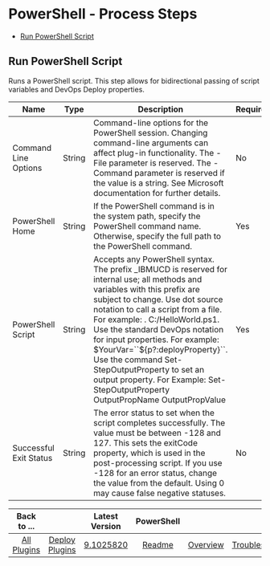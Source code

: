 
# PowerShell - Process Steps


* [Run PowerShell Script](#run_powershell_script)

## Run PowerShell Script

Runs a PowerShell script. This step allows for bidirectional passing of script variables and DevOps Deploy properties.

| Name | Type | Description                                                                                                          | Required |
| ---- | ---- | -------------------------------------------------------------------------------------------------------------------- | -------- |
| Command Line Options | String | Command-line options for the PowerShell session. Changing command-line arguments can affect plug-in functionality. The -File parameter is reserved. The -Command parameter is reserved if the value is a string. See Microsoft documentation for further details. | No |
| PowerShell Home | String | If the PowerShell command is in the system path, specify the PowerShell command name. Otherwise, specify the full path to the PowerShell command. | Yes |
| PowerShell Script | String | Accepts any PowerShell syntax. The prefix _IBMUCD is reserved for internal use; all methods and variables with this prefix are subject to change. Use dot source notation to call a script from a file. For example: . C:/HelloWorld.ps1. Use the standard DevOps notation for input properties. For example: $YourVar=``${p?:deployProperty}``. Use the command Set-StepOutputProperty to set an output property. For Example: Set-StepOutputProperty OutputPropName OutputPropValue | Yes |
| Successful Exit Status | String | The error status to set when the script completes successfully. The value must be between -128 and 127. This sets the exitCode property, which is used in the post-processing script. If you use -128 for an error status, change the value from the default. Using 0 may cause false negative statuses. | No |

|Back to ...||Latest Version|PowerShell |||||
| :---: | :---: | :---: | :---: | :---: | :---: | :---: | :---: |
|[All Plugins](../../index.md)|[Deploy Plugins](../README.md)|[9.1025820](https://raw.githubusercontent.com/UrbanCode/IBM-UCD-PLUGINS/main/files/powershell-integration/PowerShell-Integration-9.1025820.zip)|[Readme](README.md)|[Overview](overview.md)|[Troubleshooting](troubleshooting.md)|[Usage](usage.md)|[Downloads](downloads.md)|
